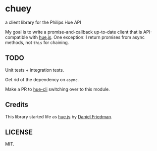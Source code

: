 chuey
=====

a client library for the Philips Hue API

My goal is to write a promise-and-callback up-to-date client that is API-compatible with [hue.js](https://github.com/thatguydan/hue.js). One exception: I return promises from async methods, not `this` for chaining. 

## TODO

Unit tests + integration tests.

Get rid of the dependency on `async`.

Make a PR to [hue-cli](https://github.com/bahamas10/hue-cli) switching over to this module.

## Credits

This library started life as [hue.js](https://github.com/thatguydan/hue.js) by [Daniel Friedman](https://github.com/thatguydan).

## LICENSE

MIT.
